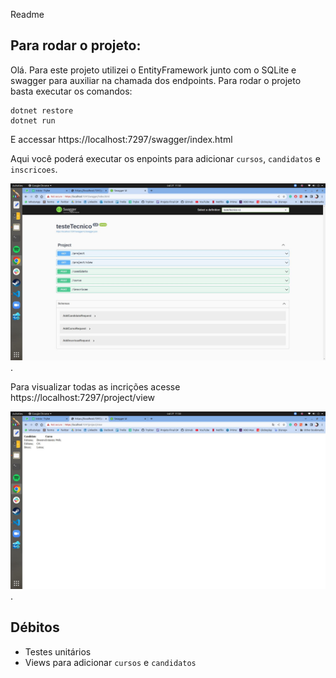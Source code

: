 Readme
## Para rodar o projeto:

Olá. Para este projeto utilizei o EntityFramework junto com o SQLite e swagger para auxiliar na chamada dos endpoints. Para rodar o projeto basta executar os comandos:

``` shell
dotnet restore
dotnet run
```

E accessar https://localhost:7297/swagger/index.html

Aqui você poderá executar os enpoints para adicionar `cursos`, `candidatos` e `inscricoes`.

![swagger](./screenshots/swagger.jpeg "swagger").

Para visualizar todas as incrições acesse https://localhost:7297/project/view

![inscricoes](./screenshots/inscricoes.jpeg "inscricoes").

## Débitos

* Testes unitários
* Views para adicionar `cursos` e `candidatos`